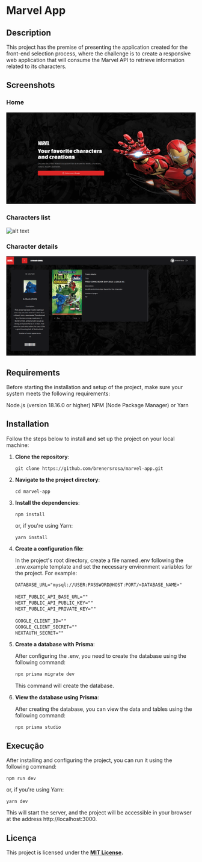 # Marvel App

## Description

This project has the premise of presenting the application created for the front-end selection process, where the challenge is to create a responsive web application that will consume the Marvel API to retrieve information related to its characters.

## Screenshots

### Home
![alt text](https://github.com/brenersrosa/marvel-app/blob/main/public/screenshots/home.png)

### Characters list
![alt text](https://github.com/brenersrosa/marvel-app/blob/main/public/screenshots/characters.png)

### Character details
![alt text](https://github.com/brenersrosa/marvel-app/blob/main/public/screenshots/character-details.png)

## Requirements

Before starting the installation and setup of the project, make sure your system meets the following requirements:

Node.js (version 18.16.0 or higher)
NPM (Node Package Manager) or Yarn

## Installation

Follow the steps below to install and set up the project on your local machine:

1. **Clone the repository**:

   ```shell
   git clone https://github.com/brenersrosa/marvel-app.git
   ```

2. **Navigate to the project directory**:

   ```shell
   cd marvel-app
   ```

3. **Install the dependencies**:

   ```shell
   npm install
   ```

   or, if you're using Yarn:

   ```shell
   yarn install
   ```

4. **Create a configuration file**:
    
    In the project's root directory, create a file named .env following the .env.example template and set the necessary environment variables for the project. For example:
    
    ```
    DATABASE_URL="mysql://USER:PASSWORD@HOST:PORT/<DATABASE_NAME>"
    
    NEXT_PUBLIC_API_BASE_URL=""
    NEXT_PUBLIC_API_PUBLIC_KEY=""
    NEXT_PUBLIC_API_PRIVATE_KEY=""

    GOOGLE_CLIENT_ID=""
    GOOGLE_CLIENT_SECRET=""
    NEXTAUTH_SECRET=""
    ```
    

5. **Create a database with Prisma**:

    After configuring the .env, you need to create the database using the following command:

    ```bash
    npx prisma migrate dev
    ```
    
    This command will create the database.

6. **View the database using Prisma**:

    After creating the database, you can view the data and tables using the following command:

    ```bash
    npx prisma studio
    ```

## Execução

After installing and configuring the project, you can run it using the following command:

```shell
npm run dev
```

or, if you're using Yarn:

```shell
yarn dev
```

This will start the server, and the project will be accessible in your browser at the address http://localhost:3000.

## Licença

This project is licensed under the **[MIT License](https://opensource.org/license/mit/).**
